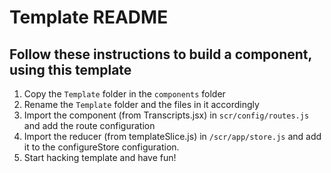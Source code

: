 # Template README

## Follow these instructions to build a component, using this template

1. Copy the `Template` folder in the `components` folder
2. Rename the `Template` folder and the files in it accordingly
3. Import the component (from Transcripts.jsx) in `scr/config/routes.js` and add the route configuration
4. Import the reducer (from templateSlice.js) in `/scr/app/store.js` and add it to the configureStore configuration.
5. Start hacking template and have fun!
